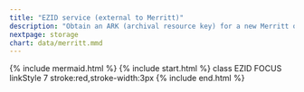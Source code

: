 ```yaml
---
title: "EZID service (external to Merritt)"
description: "Obtain an ARK (archival resource key) for a new Merritt object from the EZID service"
nextpage: storage
chart: data/merritt.mmd
---
```

{% include mermaid.html %}
{% include start.html %}
  class EZID FOCUS
  linkStyle 7 stroke:red,stroke-width:3px
{% include end.html %}
